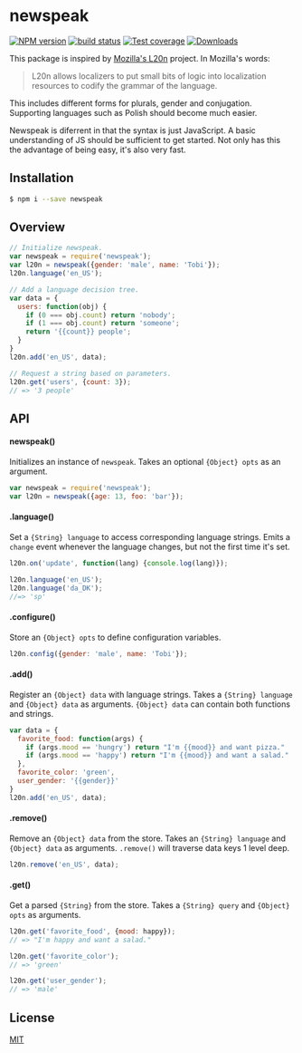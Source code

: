 # newspeak
[![NPM version][npm-image]][npm-url]
[![build status][travis-image]][travis-url]
[![Test coverage][coveralls-image]][coveralls-url]
[![Downloads][downloads-image]][downloads-url]

This package is inspired by [Mozilla's L20n](http://l20n.org/) project. In
Mozilla's words:

> L20n allows localizers to put small bits of logic into localization resources
> to codify the grammar of the language.

This includes different forms for plurals, gender and conjugation. Supporting
languages such as Polish should become much easier.

Newspeak is diferrent in that the syntax is just JavaScript. A basic
understanding of JS should be sufficient to get started. Not only has this the
advantage of being easy, it's also very fast.

## Installation
```bash
$ npm i --save newspeak
```

## Overview
```js
// Initialize newspeak.
var newspeak = require('newspeak');
var l20n = newspeak({gender: 'male', name: 'Tobi'});
l20n.language('en_US');

// Add a language decision tree.
var data = {
  users: function(obj) {
    if (0 === obj.count) return 'nobody';
    if (1 === obj.count) return 'someone';
    return '{{count}} people';
  }
}
l20n.add('en_US', data);

// Request a string based on parameters.
l20n.get('users', {count: 3});
// => '3 people'
```

## API
#### newspeak()
 Initializes an instance of `newspeak`. Takes an optional `{Object} opts` as
 an argument.
```js
var newspeak = require('newspeak');
var l20n = newspeak({age: 13, foo: 'bar'});
```

#### .language()
Set a `{String} language` to access corresponding language strings. Emits a
`change` event whenever the language changes, but not the first time it's set.
```js
l20n.on('update', function(lang) {console.log(lang)});

l20n.language('en_US');
l20n.language('da_DK');
//=> 'sp'
```

#### .configure()
Store an `{Object} opts` to define configuration variables.
```js
l20n.config({gender: 'male', name: 'Tobi'});
```

#### .add()
Register an `{Object} data` with language strings. Takes a `{String} language`
and `{Object} data` as arguments. `{Object} data` can contain both functions and
strings.
```js
var data = {
  favorite_food: function(args) {
    if (args.mood == 'hungry') return "I'm {{mood}} and want pizza."
    if (args.mood == 'happy') return "I'm {{mood}} and want a salad."
  },
  favorite_color: 'green',
  user_gender: '{{gender}}'
}
l20n.add('en_US', data);
```

#### .remove()
Remove an `{Object} data` from the store. Takes an `{String} language` and
`{Object} data` as arguments. `.remove()` will traverse data keys 1 level deep.

```js
l20n.remove('en_US', data);
```

#### .get()
Get a parsed `{String}` from the store. Takes a `{String} query` and
`{Object} opts` as arguments.
```js
l20n.get('favorite_food', {mood: happy});
// => "I'm happy and want a salad."

l20n.get('favorite_color');
// => 'green'

l20n.get('user_gender');
// => 'male'
```
## License
[MIT](https://tldrlegal.com/license/mit-license)

[npm-image]: https://img.shields.io/npm/v/newspeak.svg?style=flat-square
[npm-url]: https://npmjs.org/package/newspeak
[travis-image]: https://img.shields.io/travis/yoshuawuyts/newspeak.svg?style=flat-square
[travis-url]: https://travis-ci.org/yoshuawuyts/newspeak
[coveralls-image]: https://img.shields.io/coveralls/yoshuawuyts/newspeak.svg?style=flat-square
[coveralls-url]: https://coveralls.io/r/yoshuawuyts/newspeak?branch=master
[downloads-image]: http://img.shields.io/npm/dm/newspeak.svg?style=flat-square
[downloads-url]: https://npmjs.org/package/newspeak
